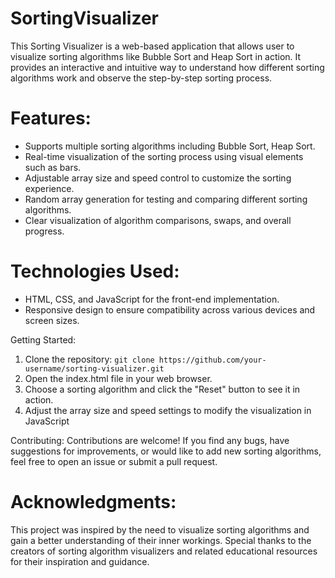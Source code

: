 # SortingVisualizer

This Sorting Visualizer is a web-based application that allows user to visualize sorting algorithms like Bubble Sort and Heap Sort in action. It provides an interactive and intuitive way to understand how different sorting algorithms work and observe the step-by-step sorting process.

# Features:
- Supports multiple sorting algorithms including Bubble Sort, Heap Sort.
- Real-time visualization of the sorting process using visual elements such as bars.
- Adjustable array size and speed control to customize the sorting experience.
- Random array generation for testing and comparing different sorting algorithms.
- Clear visualization of algorithm comparisons, swaps, and overall progress.

# Technologies Used:
- HTML, CSS, and JavaScript for the front-end implementation.
- Responsive design to ensure compatibility across various devices and screen sizes.

Getting Started:
1. Clone the repository: `git clone https://github.com/your-username/sorting-visualizer.git`
2. Open the index.html file in your web browser.
3. Choose a sorting algorithm and click the "Reset" button to see it in action.
4. Adjust the array size and speed settings to modify the visualization in JavaScript

Contributing:
Contributions are welcome! If you find any bugs, have suggestions for improvements, or would like to add new sorting algorithms, feel free to open an issue or submit a pull request.

# Acknowledgments:
This project was inspired by the need to visualize sorting algorithms and gain a better understanding of their inner workings. Special thanks to the creators of sorting algorithm visualizers and related educational resources for their inspiration and guidance.
